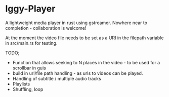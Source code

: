 # Iggy-Player
A lightweight media player in rust using gstreamer.
Nowhere near to completion - collaboration is welcome!

At the moment the video file needs to be set as a URI in the filepath variable in src/main.rs for testing.

TODO;
 
- Function that allows seeking to N places in the video - to be used for a scrollbar in guis
- build in url/file path handling - as urls to videos can be played. 
- Handling of subtitle / multiple audio tracks
- Playlists 
- Shuffling, loop 
